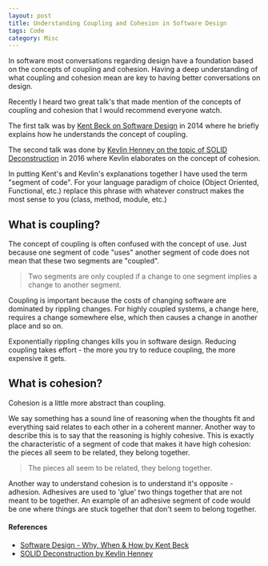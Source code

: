 ```yaml
---
layout: post
title: Understanding Coupling and Cohesion in Software Design
tags: Code 
category: Misc
---
```


In software most conversations regarding design have a foundation based on the concepts of coupling and cohesion. Having a deep understanding of what coupling and cohesion mean are key to having better conversations on design.

Recently I heard two great talk's that made mention of the concepts of coupling and cohesion that I would recommend everyone watch. 

The first talk was by [Kent Beck on Software Design](http://blog.markpearl.co.za/Software-Design-Why-When-How) in 2014 where he briefly explains how he understands the concept of coupling. 

The second talk was done by [Kevlin Henney on the topic of SOLID Deconstruction](http://blog.markpearl.co.za/SOLID-Deconstruction) in 2016 where Kevlin elaborates on the concept of cohesion.

In putting Kent's and Kevlin's explanations together I have used the term "segment of code". For your language paradigm of choice (Object Oriented, Functional, etc.) replace this phrase with whatever construct makes the most sense to you (class, method, module, etc.)

## What is coupling?

The concept of coupling is often confused with the concept of use. Just because one segment of code "uses" another segment of code does not mean that these two segments are "coupled".

> Two segments are only coupled if a change to one segment implies a change to another segment. 

Coupling is important because the costs of changing software are dominated by rippling changes. For highly coupled systems, a change here, requires a change somewhere else, which then causes a change in another place and so on.

Exponentially rippling changes kills you in software design. Reducing coupling takes effort - the more you try to reduce coupling, the more expensive it gets. 

## What is cohesion?

Cohesion is a little more abstract than coupling. 

We say something has a sound line of reasoning when the thoughts fit and everything said relates to each other in a coherent manner. Another way to describe this is to say that the reasoning is highly cohesive. This is exactly the characteristic of a segment of code that makes it have high cohesion: the pieces all seem to be related, they belong together.

> The pieces all seem to be related, they belong together.

Another way to understand cohesion is to understand it's opposite - adhesion. Adhesives are used to 'glue' two things together that are not meant to be together. An example of an adhesive segment of code would be one where things are stuck together that don't seem to belong together. 

#### References

- [Software Design - Why, When & How by Kent Beck](http://blog.markpearl.co.za/Software-Design-Why-When-How)  
- [SOLID Deconstruction by Kevlin Henney](http://blog.markpearl.co.za/SOLID-Deconstruction)  
